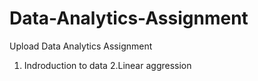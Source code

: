 # Data-Analytics-Assignment
Upload Data Analytics Assignment
1. Indroduction to data
2.Linear aggression
